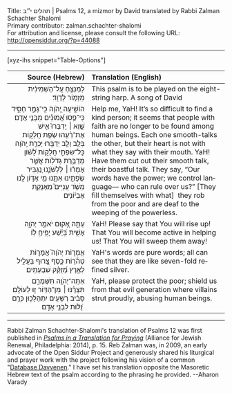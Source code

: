<html>
<head></head>
<body>
Title: תהלים י״ב | Psalms 12, a mizmor by David translated by Rabbi Zalman Schachter Shalomi<br />
Primary contributor: zalman.schachter-shalomi<br />
For attribution and license, please consult the following URL: <a href="http://opensiddur.org/?p=44088">http://opensiddur.org/?p=44088</a>
<p />
<hr />

[xyz-ihs snippet="Table-Options"]<table style="margin-left: auto; margin-right: auto;" class="draggable">
<thead><tr><th id="x" style="text-align: right;">Source (Hebrew)</th><th style="text-align: left;">Translation (English)</th></tr></thead>
<tbody>
<tr><td style="vertical-align:top;">
<div class="liturgy" lang="he" style="text-align: right;">
<span class="instruction">לַמְנַצֵּ֥חַ 
עַֽל־הַשְּׁמִינִ֗ית 
מִזְמ֥וֹר לְדָוִֽד׃</span>
</div></td>

<td style="vertical-align:top;">
<div class="english" lang="en" style="text-align: left;">
<span class="instruction">This psalm is to be played 
on the eight-string harp. 
A song of David</span>
</div></td></tr>


<tr><td style="vertical-align:top;">
<div class="liturgy" lang="he" style="text-align: right;">
הוֹשִׁ֣יעָה יְ֭הֹוָה
כִּֽי־גָמַ֣ר חָסִ֑יד 
כִּי־פַ֥סּוּ אֱ֝מוּנִ֗ים 
מִבְּנֵ֥י 
אָדָֽם׃
שָׁ֤וְא ׀ יְֽדַבְּרוּ֮ אִ֤ישׁ אֶת־רֵ֫עֵ֥הוּ שְׂפַ֥ת חֲלָק֑וֹת 
בְּלֵ֖ב 
וָלֵ֣ב יְדַבֵּֽרוּ׃
יַכְרֵ֣ת יְ֭הֹוָה
כׇּל־שִׂפְתֵ֣י חֲלָק֑וֹת לָ֝שׁ֗וֹן
מְדַבֶּ֥רֶת גְּדֹלֽוֹת׃
אֲשֶׁ֤ר אָמְר֨וּ ׀ לִלְשֹׁנֵ֣נוּ נַ֭גְבִּיר 
שְׂפָתֵ֣ינוּ אִתָּ֑נוּ 
מִ֖י אָד֣וֹן לָֽנוּ׃
&nbsp;
מִשֹּׁ֥ד עֲנִיִּים֮ 
מֵאֶנְקַ֢ת 
אֶבְי֫וֹנִ֥ים 
</div></td>

<td style="vertical-align:top;">
<div class="english" lang="en" style="text-align: left;">
Help me, YaH!
It’s so difficult to find a kind person; 
it seems that people with faith 
are no longer to be found 
among human beings.
Each one smooth-talks the other,
but their heart is not
with what they say with their mouth.
YaH! Have them cut out 
their smooth talk, 
their boastful talk.
They say, “Our words have the power; 
we control language— 
who can rule over us?”
[They fill themselves with what]&nbsp; 
they rob from the poor 
and are deaf
to the weeping of the powerless.
</div></td></tr>


<tr><td style="vertical-align:top;">
<div class="liturgy" lang="he" style="text-align: right;">
עַתָּ֣ה אָ֭קוּם יֹאמַ֣ר יְהֹוָ֑ה 
אָשִׁ֥ית בְּ֝יֵ֗שַׁע 
יָפִ֥יחַֽ לֽוֹ׃
</div></td>

<td style="vertical-align:top;">
<div class="english" lang="en" style="text-align: left;">
YaH! Please say that You will rise up!
That You will become active in helping us! 
That You will sweep them away!
</div></td></tr>


<tr><td style="vertical-align:top;">
<div class="liturgy" lang="he" style="text-align: right;">
אִ֥מְר֣וֹת יְהֹוָה֮ אֲמָר֢וֹת טְהֹ֫ר֥וֹת 
כֶּ֣סֶף צָ֭רוּף בַּעֲלִ֣יל לָאָ֑רֶץ 
מְ֝זֻקָּ֗ק שִׁבְעָתָֽיִם׃
</div></td>

<td style="vertical-align:top;">
<div class="english" lang="en" style="text-align: left;">
YaH's words are pure words; 
all can see that they are 
like seven-fold refined silver.
</div></td></tr>


<tr><td style="vertical-align:top;">
<div class="liturgy" lang="he" style="text-align: right;">
אַתָּֽה־יְהֹוָ֥ה תִּשְׁמְרֵ֑ם 
תִּצְּרֶ֓נּוּ ׀ מִן־הַדּ֖וֹר ז֣וּ לְעוֹלָֽם׃
סָבִ֗יב רְשָׁעִ֥ים יִתְהַלָּכ֑וּן 
כְּרֻ֥ם זֻ֝לּ֗וּת לִבְנֵ֥י אָדָֽם׃ 
</div></td>

<td style="vertical-align:top;">
<div class="english" lang="en" style="text-align: left;">
YaH, please protect the poor; 
shield us from that evil generation 
where villains strut proudly, 
abusing human beings.
</div></td></tr>
</tbody></table>

<hr />

Rabbi Zalman Schachter-Shalomi's translation of Psalms 12 was first published in <em><a href="https://www.indiebound.org/book/9780615976785">Psalms in a Translation for Praying</a><a href="https://www.indiebound.org/book/9780615976785"></a></em> (Alliance for Jewish Renewal, Philadelphia: 2014), p. 15. Reb Zalman was, in 2009, an early advocate of the Open Siddur Project and generously shared his liturgical and prayer work with the project following his vision of a common "<a href="/?p=7665">Database Davvenen</a>." I have set his translation opposite the Masoretic Hebrew text of the psalm according to the phrasing he provided. --Aharon Varady

&nbsp;
</body>
</html>